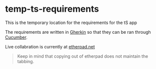 # temp-ts-requirements
This is the temporary location for the requirements for the tS app

The requirements are written in [Gherkin](https://github.com/cucumber/cucumber/wiki/Gherkin) so that they can be ran through [Cucumber](https://cukes.info/).

Live collabration is currently at [etherpad.net](https://etherpad.net/p/userstories)
> Keep in mind that copying out of etherpad does not maintain the tabbing.
